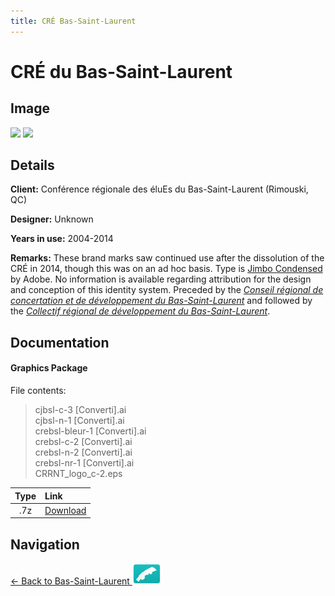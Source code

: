 ```yaml
---
title: CRÉ Bas-Saint-Laurent
---
```


# CRÉ du Bas-Saint-Laurent

## Image

<img src="https://f001.backblazeb2.com/b2api/v1/b2_download_file_by_id?fileId=4_z28c49eac21252eda5eb50012_f1183006b8a52d76f_d20181014_m010439_c001_v0001105_t0040" class="focus-image">

<img src="https://f001.backblazeb2.com/b2api/v1/b2_download_file_by_id?fileId=4_z28c49eac21252eda5eb50012_f107fc49617da222d_d20181014_m010449_c001_v0001019_t0026" class="focus-image">

## Details

**Client:** Conférence régionale des éluEs du Bas-Saint-Laurent (Rimouski, QC)

**Designer:** Unknown

**Years in use:** 2004-2014

**Remarks:** These brand marks saw continued use after the dissolution of the CRÉ in 2014, though this was on an ad hoc basis. Type is [Jimbo Condensed](https://www.fontspring.com/fonts/adobe/jimbo-std) by Adobe. No information is available regarding attribution for the design and conception of this identity system. Preceded by the [*Conseil régional de concertation et de développement du Bas-Saint-Laurent*](CRCD.html) and followed by the [*Collectif régional de développement du Bas-Saint-Laurent*](CRD.html).

## Documentation

#### Graphics Package

File contents:
> cjbsl-c-3 [Converti].ai  
> cjbsl-n-1 [Converti].ai  
> crebsl-bleur-1 [Converti].ai  
> crebsl-c-2 [Converti].ai  
> crebsl-n-2 [Converti].ai  
> crebsl-nr-1 [Converti].ai  
> CRRNT_logo_c-2.eps

| Type | Link |
| :---: | :--- |
| .7z | [Download](https://f001.backblazeb2.com/file/nation-branding-now/NA/CA/QC/01/CREBSL-logotype.7z) |

## Navigation

[← Back to Bas-Saint-Laurent <img src="../../../../images/FlagKit/NA/CA/QC/01/01@2x.png" class="flagkit">](../01.html)

